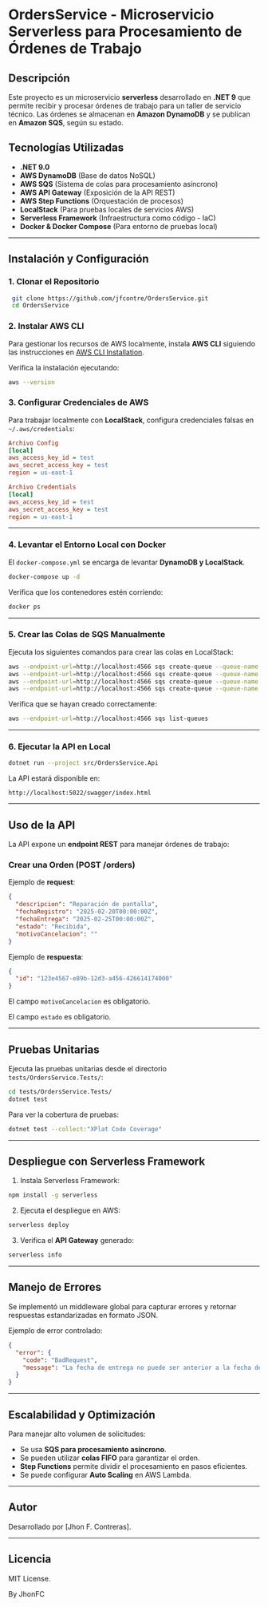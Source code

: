 # OrdersService - Microservicio Serverless para Procesamiento de Órdenes de Trabajo

## Descripción

Este proyecto es un microservicio **serverless** desarrollado en **.NET 9** que permite recibir y procesar órdenes de trabajo para un taller de servicio técnico. Las órdenes se almacenan en **Amazon DynamoDB** y se publican en **Amazon SQS**, según su estado.

## Tecnologías Utilizadas

- **.NET 9.0**
- **AWS DynamoDB** (Base de datos NoSQL)
- **AWS SQS** (Sistema de colas para procesamiento asíncrono)
- **AWS API Gateway** (Exposición de la API REST)
- **AWS Step Functions** (Orquestación de procesos)
- **LocalStack** (Para pruebas locales de servicios AWS)
- **Serverless Framework** (Infraestructura como código - IaC)
- **Docker & Docker Compose** (Para entorno de pruebas local)

---

## Instalación y Configuración

### 1. **Clonar el Repositorio**

```sh
 git clone https://github.com/jfcontre/OrdersService.git
 cd OrdersService
```

### 2. **Instalar AWS CLI**

Para gestionar los recursos de AWS localmente, instala **AWS CLI** siguiendo las instrucciones en [AWS CLI Installation](https://docs.aws.amazon.com/cli/latest/userguide/install-cliv2.html).

Verifica la instalación ejecutando:

```sh
aws --version
```

### 3. **Configurar Credenciales de AWS**

Para trabajar localmente con **LocalStack**, configura credenciales falsas en `~/.aws/credentials`:

```ini
Archivo Config
[local]
aws_access_key_id = test
aws_secret_access_key = test
region = us-east-1

Archivo Credentials
[local]
aws_access_key_id = test
aws_secret_access_key = test
region = us-east-1
```

---

### 4. **Levantar el Entorno Local con Docker**

El `docker-compose.yml` se encarga de levantar **DynamoDB y LocalStack**.

```sh
docker-compose up -d
```

Verifica que los contenedores estén corriendo:

```sh
docker ps
```

---

### 5. **Crear las Colas de SQS Manualmente**

Ejecuta los siguientes comandos para crear las colas en LocalStack:

```sh
aws --endpoint-url=http://localhost:4566 sqs create-queue --queue-name ReceivedQueue
aws --endpoint-url=http://localhost:4566 sqs create-queue --queue-name InProcessQueue
aws --endpoint-url=http://localhost:4566 sqs create-queue --queue-name CompletedQueue
aws --endpoint-url=http://localhost:4566 sqs create-queue --queue-name CancelledQueue
```

Verifica que se hayan creado correctamente:

```sh
aws --endpoint-url=http://localhost:4566 sqs list-queues
```

---

### 6. **Ejecutar la API en Local**

```sh
dotnet run --project src/OrdersService.Api
```

La API estará disponible en:

```
http://localhost:5022/swagger/index.html
```

---

## **Uso de la API**

La API expone un **endpoint REST** para manejar órdenes de trabajo:

### **Crear una Orden (POST /orders)**

Ejemplo de **request**:

```json
{
  "descripcion": "Reparación de pantalla",
  "fechaRegistro": "2025-02-20T00:00:00Z",
  "fechaEntrega": "2025-02-25T00:00:00Z",
  "estado": "Recibida",
  "motivoCancelacion": ""
}
```

Ejemplo de **respuesta**:

```json
{
  "id": "123e4567-e89b-12d3-a456-426614174000"
}
```

El campo `motivoCancelacion` es obligatorio.

El campo `estado` es obligatorio.

---

## **Pruebas Unitarias**

Ejecuta las pruebas unitarias desde el directorio `tests/OrdersService.Tests/`:

```sh
cd tests/OrdersService.Tests/
dotnet test
```

Para ver la cobertura de pruebas:

```sh
dotnet test --collect:"XPlat Code Coverage"
```

---

## **Despliegue con Serverless Framework**

1. Instala Serverless Framework:

```sh
npm install -g serverless
```

2. Ejecuta el despliegue en AWS:

```sh
serverless deploy
```

3. Verifica el **API Gateway** generado:

```sh
serverless info
```

---

## **Manejo de Errores**

Se implementó un middleware global para capturar errores y retornar respuestas estandarizadas en formato JSON.

Ejemplo de error controlado:

```json
{
  "error": {
    "code": "BadRequest",
    "message": "La fecha de entrega no puede ser anterior a la fecha de registro."
  }
}
```

---

## **Escalabilidad y Optimización**

Para manejar alto volumen de solicitudes:

- Se usa **SQS para procesamiento asíncrono**.
- Se pueden utilizar **colas FIFO** para garantizar el orden.
- **Step Functions** permite dividir el procesamiento en pasos eficientes.
- Se puede configurar **Auto Scaling** en AWS Lambda.

---

## **Autor**

Desarrollado por [Jhon F. Contreras].

---

## **Licencia**

MIT License.


By JhonFC